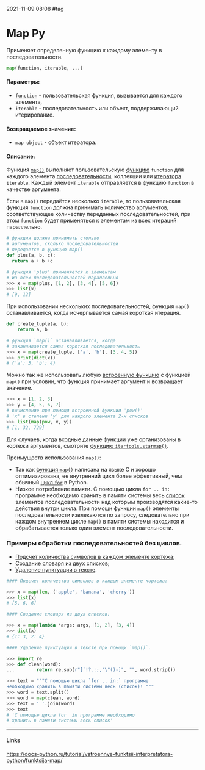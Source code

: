 2021-11-09 08:08
#tag
# Map Py
Применяет определенную функцию к каждому элементу в последовательности.

```py
map(function, iterable, ...)
```
#### Параметры:
-   [`function`](https://docs-python.ru/tutorial/opredelenie-funktsij-python/ "Функции в Python, определение функций.") - пользовательская функция, вызывается для каждого элемента,
-   `iterable` - последовательность или объект, поддерживающий итерирование.
#### Возвращаемое значение:

-   `map object` - объект итератора.

#### Описание:

Функция [`map()`](https://docs-python.ru/tutorial/vstroennye-funktsii-interpretatora-python/funktsija-map/ "Функция map() в Python, обработка последовательности без цикла.") выполняет пользовательскую [функцию](https://docs-python.ru/tutorial/opredelenie-funktsij-python/ "Функции в Python, определение функций.") `function` для каждого элемента [последовательности](https://docs-python.ru/tutorial/osnovnye-vstroennye-tipy-python/tipy-posledovatelnostej/ "Типы последовательностей"), коллекции или [итератора](https://docs-python.ru/tutorial/osnovnye-vstroennye-tipy-python/tip-dannyh-iterator-iterator/ "Тип данных Iterator (итератор).") `iterable`. Каждый элемент `iterable` отправляется в функцию `function` в качестве аргумента.

Если в `map()` передаётся несколько `iterable`, то пользовательская функция `function` должна принимать количество аргументов, соответствующее количеству переданных последовательностей, при этом `function` будет применяться к элементам из всех итераций параллельно.
```py
# функция должна принимать столько
# аргументов, сколько последовательностей
# передается в функцию map()
def plus(a, b, c):
  return a + b +c

# функция 'plus' применяется к элементам 
# из всех последовательностей параллельно
>>> x = map(plus, [1, 2], [3, 4], [5, 6])
>>> list(x)
# [9, 12]
```
При использовании нескольких последовательностей, функция `map()` останавливается, когда исчерпывается самая короткая итерация.
```py
def create_tuple(a, b):
    return a, b

# функция `map()` останавливается, когда 
# заканчивается самая короткая последовательность
>>> x = map(create_tuple, ['a', 'b'], [3, 4, 5])
>>> print(dict(x))
# {'a': 3, 'b': 4}
```
Можно так же использовать любую [встроенную функцию](https://docs-python.ru/tutorial/vstroennye-funktsii-interpretatora-python/ "Встроенные функции Python.") с функцией `map()` при условии, что функция принимает аргумент и возвращает значение.
```py
>>> x = [1, 2, 3]
>>> y = [4, 5, 6, 7]
# вычисление при помощи встроенной функции 'pow()' 
# 'x' в степени 'y' для каждого элемента 2-х списков
>>> list(map(pow, x, y))
# [1, 32, 729]
```
Для случаев, когда входные данные функции уже организованы в кортежи аргументов, смотрите [функцию `itertools.starmap()`](https://docs-python.ru/standart-library/modul-itertools-python/funktsija-starmap-modulja-itertools/ "Функция starmap() модуля itertools в Python.").

Преимуществ использования `map()`:

-   Так как [функция `map()`](https://docs-python.ru/tutorial/vstroennye-funktsii-interpretatora-python/funktsija-map/ "Функция map() в Python, обработка последовательности без цикла.") написана на языке C и хорошо оптимизирована, ее внутренний цикл более эффективный, чем обычный [цикл `for`](https://docs-python.ru/tutorial/tsikly-upravlenie-vetvleniem-python/tsikl-for-in/ "Введение в цикл for/in в Python.") в Python.
-   Низкое потребление памяти. С помощью цикла `for .. in:` программе необходимо хранить в памяти системы весь [список](https://docs-python.ru/tutorial/osnovnye-vstroennye-tipy-python/tip-dannyh-list-spisok/ "Тип данных list, список") элементов последовательности над которым производятся какие-то действия внутри цикла. При помощи функции `map()` элементы последовательности извлекаются по запросу, следовательно при каждом внутреннем цикле `map()` в памяти системы находится и обрабатывается только один элемент последовательности.

### Примеры обработки последовательностей без циклов.

-   [Подсчет количества символов в каждом элементе кортежа](https://docs-python.ru/tutorial/vstroennye-funktsii-interpretatora-python/funktsija-map/#len);
-   [Создание словаря из двух списков](https://docs-python.ru/tutorial/vstroennye-funktsii-interpretatora-python/funktsija-map/#dict);
-   [Удаление пунктуации в тексте](https://docs-python.ru/tutorial/vstroennye-funktsii-interpretatora-python/funktsija-map/#punct).
```py
#### Подсчет количества символов в каждом элементе кортежа:

>>> x = map(len, ('apple', 'banana', 'cherry'))
>>> list(x)
# [5, 6, 6]

#### Создание словаря из двух списков.

>>> x = map(lambda *args: args, [1, 2], [3, 4])
>>> dict(x)
# {1: 3, 2: 4}

#### Удаление пунктуации в тексте при помощи `map()`.

>>> import re
>>> def clean(word):
...        return re.sub(r"[`!?.:;,'\"()-]", "", word.strip())

>>> text = """С помощью цикла `for .. in:` программе 
необходимо хранить в памяти системы весь (список)! """
>>> word = text.split()
>>> word = map(clean, word)
>>> text = ' '.join(word)
>>> text
# 'С помощью цикла for  in программе необходимо 
# хранить в памяти системы весь список'
```
_____________
#### Links
https://docs-python.ru/tutorial/vstroennye-funktsii-interpretatora-python/funktsija-map/